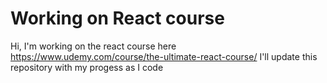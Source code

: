 # Working on React course

Hi, I'm working on the react course here https://www.udemy.com/course/the-ultimate-react-course/ I'll update this repository with my progess as I code
